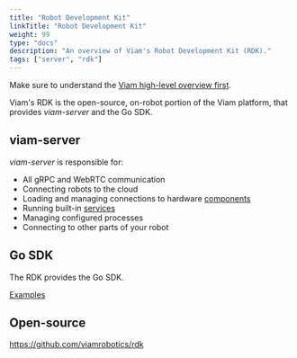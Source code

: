 ```yaml
---
title: "Robot Development Kit"
linkTitle: "Robot Development Kit"
weight: 99
type: "docs"
description: "An overview of Viam's Robot Development Kit (RDK)."
tags: ["server", "rdk"]
---
```


Make sure to understand the [Viam high-level overview first](../../getting-started/high-level-overview/).

Viam's RDK is the open-source, on-robot portion of the Viam platform, that provides _viam-server_ and the Go SDK.

## viam-server

_viam-server_ is responsible for:

- All gRPC and WebRTC communication
- Connecting robots to the cloud
- Loading and managing connections to hardware [components](../../components/)
- Running built-in [services](../../services/)
- Managing configured processes
- Connecting to other parts of your robot

## Go SDK

The RDK provides the Go SDK.

[Examples](https://github.com/viamrobotics/rdk/tree/main/examples)

## Open-source

<https://github.com/viamrobotics/rdk>
